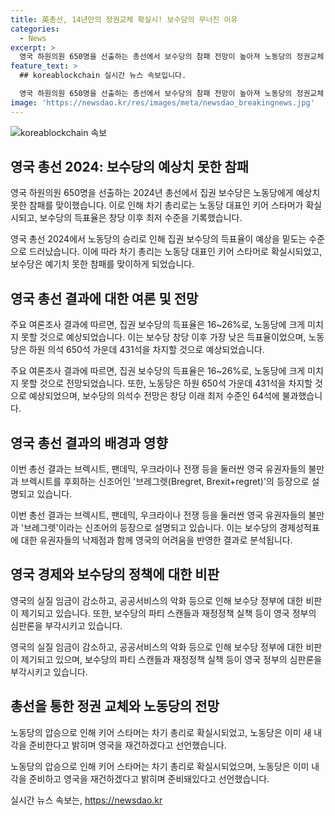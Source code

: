 ```yaml
---
title: 英총선, 14년만의 정권교체 확실시! 보수당의 무너진 이유
categories:
  - News
excerpt: >
  영국 하원의원 650명을 선출하는 총선에서 보수당의 참패 전망이 높아져 노동당의 정권교체 가능성이 높아지고 있다. 보수당의 득표율이 하락하며 최악의 참패가 예상되고, 노동당은 압승을 기대하고 있다. 이는 브렉시트, 팬데믹, 우크라이나 전쟁 등으로 영국 유권자들의 불만이 높아지고 있는 것으로 해석된다. 보수당 경제성적표에 대한 불만도 커지고 있으며, 총선 캠페인 중 스캔들이 여러 차례 발생하고 있다. 이에 대한 유권자들의 심판이 예상되며, 노동당이 새로운 정부를 이끌 가능성이 높아졌다.
feature_text: >
  ## koreablockchain 실시간 뉴스 속보입니다.

  영국 하원의원 650명을 선출하는 총선에서 보수당의 참패 전망이 높아져 노동당의 정권교체 가능성이 높아지고 있다. 보수당의 득표율이 하락하며 최악의 참패가 예상되고, 노동당은 압승을 기대하고 있다. 이는 브렉시트, 팬데믹, 우크라이나 전쟁 등으로 영국 유권자들의 불만이 높아지고 있는 것으로 해석된다. 보수당 경제성적표에 대한 불만도 커지고 있으며, 총선 캠페인 중 스캔들이 여러 차례 발생하고 있다. 이에 대한 유권자들의 심판이 예상되며, 노동당이 새로운 정부를 이끌 가능성이 높아졌다.
image: 'https://newsdao.kr/res/images/meta/newsdao_breakingnews.jpg'
---
```


<p><img src="https://newsdao.kr/res/images/meta/newsdao_breakingnews.jpg" alt="koreablockchain 속보" /></p>

<h2 data-ke-size="size26">영국 총선 2024: 보수당의 예상치 못한 참패</h2>

<p>영국 하원의원 650명을 선출하는 2024년 총선에서 집권 보수당은 노동당에게 예상치 못한 참패를 맞이했습니다. 이로 인해 차기 총리로는 노동당 대표인 키어 스타머가 확실시되고, 보수당의 득표율은 창당 이후 최저 수준을 기록했습니다.</p>

<p data-ke-size="size16">영국 총선 2024에서 노동당의 승리로 인해 집권 보수당의 득표율이 예상을 밑도는 수준으로 드러났습니다. 이에 따라 차기 총리는 노동당 대표인 키어 스타머로 확실시되었고, 보수당은 예기치 못한 참패를 맞이하게 되었습니다.</p>

<h2 data-ke-size="size24">영국 총선 결과에 대한 여론 및 전망</h2>

<p>주요 여론조사 결과에 따르면, 집권 보수당의 득표율은 16~26%로, 노동당에 크게 미치지 못할 것으로 예상되었습니다. 이는 보수당 창당 이후 가장 낮은 득표율이었으며, 노동당은 하원 의석 650석 가운데 431석을 차지할 것으로 예상되었습니다.</p>

<p data-ke-size="size16">주요 여론조사 결과에 따르면, 집권 보수당의 득표율은 16~26%로, 노동당에 크게 미치지 못할 것으로 전망되었습니다. 또한, 노동당은 하원 650석 가운데 431석을 차지할 것으로 예상되었으며, 보수당의 의석수 전망은 창당 이래 최저 수준인 64석에 불과했습니다.</p>

<h2 data-ke-size="size24">영국 총선 결과의 배경과 영향</h2>

<p>이번 총선 결과는 브렉시트, 팬데믹, 우크라이나 전쟁 등을 둘러싼 영국 유권자들의 불만과 브렉시트를 후회하는 신조어인 '브레그렛(Bregret, Brexit+regret)'의 등장으로 설명되고 있습니다.</p>

<p data-ke-size="size16">이번 총선 결과는 브렉시트, 팬데믹, 우크라이나 전쟁 등을 둘러싼 영국 유권자들의 불만과 '브레그렛'이라는 신조어의 등장으로 설명되고 있습니다. 이는 보수당의 경제성적표에 대한 유권자들의 낙제점과 함께 영국의 어려움을 반영한 결과로 분석됩니다.</p>

<h2 data-ke-size="size24">영국 경제와 보수당의 정책에 대한 비판</h2>

<p>영국의 실질 임금이 감소하고, 공공서비스의 악화 등으로 인해 보수당 정부에 대한 비판이 제기되고 있습니다. 또한, 보수당의 파티 스캔들과 재정정책 실책 등이 영국 정부의 심판론을 부각시키고 있습니다.</p>

<p data-ke-size="size16">영국의 실질 임금이 감소하고, 공공서비스의 악화 등으로 인해 보수당 정부에 대한 비판이 제기되고 있으며, 보수당의 파티 스캔들과 재정정책 실책 등이 영국 정부의 심판론을 부각시키고 있습니다.</p>

<h2 data-ke-size="size24">총선을 통한 정권 교체와 노동당의 전망</h2>

<p>노동당의 압승으로 인해 키어 스타머는 차기 총리로 확실시되었고, 노동당은 이미 새 내각을 준비한다고 밝히며 영국을 재건하겠다고 선언했습니다.</p>

<p data-ke-size="size16">노동당의 압승으로 인해 키어 스타머는 차기 총리로 확실시되었으며, 노동당은 이미 내각을 준비하고 영국을 재건하겠다고 밝히며 준비돼있다고 선언했습니다.</p>
실시간 뉴스 속보는, <a href="https://newsdao.kr" rel="dofollow">https://newsdao.kr</a>



